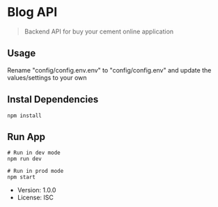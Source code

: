 # Blog API

>Backend API for buy your cement online application 

## Usage

Rename "config/config.env.env" to "config/config.env" and update the values/settings to your own

## Instal Dependencies
```
npm install
```

## Run App
```
# Run in dev mode
npm run dev

# Run in prod mode
npm start
```

- Version: 1.0.0
- License: ISC